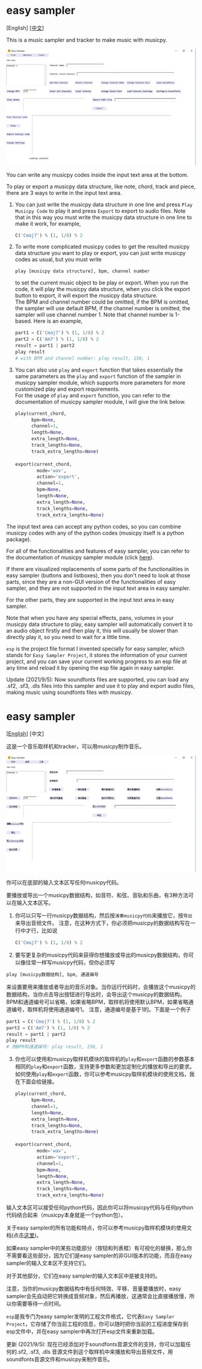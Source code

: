 # easy sampler

[English] [[中文](#easy-sampler-1)]

This is a music sampler and tracker to make music with musicpy.

![image](https://github.com/Rainbow-Dreamer/easy-sampler/blob/main/previews/1.jpg?raw=True)

You can write any musicpy codes inside the input text area at the bottom.

To play or export a musicpy data structure, like note, chord, track and piece, there are 3 ways to write in the input text area.

1. You can just write the musicpy data structure in one line and press `Play Musicpy Code` to play it and press `Export` to export to audio files. 
   Note that in this way you must write the musicpy data structure in one line to make it work, for example,
   ```python
   C('Cmaj7') % (1, 1/8) % 2
   ```

2. To write more complicated musicpy codes to get the resulted musicpy data structure you want to play or export, you can just write musicpy codes as usual, but you must write
   ```python
   play [musicpy data structure], bpm, channel number
   ```
   to set the current music object to be play or export. When you run the code, it will play the musicpy data structure, when you click the export button to export, it will export  the musicpy data structure.  
   The BPM and channel number could be omitted, if the BPM is omitted, the sampler will use default BPM, if the channel number is omitted, the sampler will use channel number 1.
   Note that channel number is 1-based.
   Here is an example,
   ```python
   part1 = C('Cmaj7') % (1, 1/8) % 2
   part2 = C('Am7') % (1, 1/8) % 2
   result = part1 | part2
   play result
   # with BPM and channel number: play result, 150, 1
   ```

3. You can also use `play` and `export` function that takes essentially the same parameters as the `play` and `export` function of the sampler in musicpy sampler module, which supports more parameters for more customized play and export requirements.  
   For the usage of `play` and `export` function, you can refer to the documentation of musicpy sampler module, I will give the link below.
   ```python
   play(current_chord,
         bpm=None,
         channel=1,
         length=None,
         extra_length=None,
         track_lengths=None,
         track_extra_lengths=None)
   
   export(current_chord,
           mode='wav',
           action='export',
           channel=1,
           bpm=None,
           length=None,
           extra_length=None,
           track_lengths=None,
           track_extra_lengths=None)
   ```

The input text area can accept any python codes, so you can combine musicpy codes with any of the python codes (musicpy itself is a python package).

For all of the functionalities and features of easy sampler, you can refer to the documentation of musicpy sampler module (click [here](https://github.com/Rainbow-Dreamer/musicpy/wiki/musicpy-sampler-module)).

If there are visualized replacements of some parts of the functionalities in easy sampler (buttons and listboxes), then you don't need to look at those parts, since they are a non-GUI version of the functionalities of easy sampler, and they are not supported in the input text area in easy sampler.

For the other parts, they are supported in the input text area in easy sampler.

Note that when you have any special effects, pans, volumes in your musicpy data structure to play, easy sampler will automatically convert it to an audio object firstly and then play it, this will usually be slower than directly play it, so you need to wait for a little time. 

`esp` is the project file format I invented specially for easy sampler, which stands for `Easy Sampler Project`, it stores the information of your current project, and you can save your current working progress to an esp file at any time and reload it by opening the esp file again in easy sampler.

Update (2021/9/5): Now soundfonts files are supported, you can load any .sf2, .sf3, .dls files into this sampler and use it to play and export audio files, making music using soundfonts files with musicpy.

# easy sampler

[[English](#easy-sampler)] [中文]

这是一个音乐取样机和tracker，可以用musicpy制作音乐。

![image](https://github.com/Rainbow-Dreamer/easy-sampler/blob/main/previews/2.jpg?raw=True)

你可以在底部的输入文本区写任何musicpy代码。

要播放或导出一个musicpy数据结构，如音符、和弦、音轨和乐曲，有3种方法可以在输入文本区写。

1. 你可以只写一行musicpy数据结构，然后按`演奏musicpy代码`来播放它，按`导出`来导出音频文件。
   注意，在这种方式下，你必须把musicpy的数据结构写在一行中才行，比如说
   ```python
   C('Cmaj7') % (1, 1/8) % 2
   ```

2. 要写更复杂的musicpy代码来获得你想播放或导出的musicpy数据结构，你可以像往常一样写musicpy代码，但你必须写
  ```python
  play [musicpy数据结构], bpm, 通道编号
  ```
  来设置要用来播放或者导出的音乐对象。当你运行代码时，会播放这个musicpy的数据结构，当你点击导出按钮进行导出时，会导出这个musicpy的数据结构。
  BPM和通道编号可以省略，如果省略BPM，取样机将使用默认BPM，如果省略通道编号，取样机将使用通道编号1。
  注意，通道编号是基于1的。下面是一个例子
  ```python
  part1 = C('Cmaj7') % (1, 1/8) % 2
  part2 = C('Am7') % (1, 1/8) % 2
  result = part1 | part2
  play result
  # 用BPM和通道编号: play result, 150, 1
  ```

3. 你也可以使用和musicpy取样机模块的取样机的`play`和`export`函数的参数基本相同的`play`和`export`函数，支持更多参数和更加定制化的播放和导出的要求。  
   如何使用`play`和`export`函数，你可以参考musicpy取样机模块的使用文档，我在下面会给链接。
   ```python
   play(current_chord,
         bpm=None,
         channel=1,
         length=None,
         extra_length=None,
         track_lengths=None,
         track_extra_lengths=None)
   
   export(current_chord,
           mode='wav',
           action='export',
           channel=1,
           bpm=None,
           length=None,
           extra_length=None,
           track_lengths=None,
           track_extra_lengths=None)
   ```

输入文本区可以接受任何python代码，因此你可以将musicpy代码与任何python代码结合起来（musicpy本身就是一个python包）。

关于easy sampler的所有功能和特点，你可以参考musicpy取样机模块的使用文档(点击[这里](https://github.com/Rainbow-Dreamer/musicpy/wiki/musicpy-sampler-module-musicpy%E5%8F%96%E6%A0%B7%E6%9C%BA%E6%A8%A1%E5%9D%97))。

如果easy sampler中的某些功能部分（按钮和列表框）有可视化的替换，那么你不需要看这些部分，因为它们是easy sampler的非GUI版本的功能，而且在easy sampler的输入文本区不支持它们。

对于其他部分，它们在easy sampler的输入文本区中是被支持的。

注意，当你的musicpy数据结构中有任何特效、平移、音量要播放时，easy sampler会先自动把它转换成音频对象，然后再播放，这通常会比直接播放慢，所以你需要等待一点时间。

`esp`是我专门为easy sampler发明的工程文件格式，它代表`Easy Sampler Project`，它存储了你当前工程的信息，你可以随时把你当前的工程进度保存到esp文件中，并在easy sampler中再次打开esp文件来重新加载。

更新 (2021/9/5): 现在已经添加对于soundfonts音源文件的支持，你可以加载任何的.sf2, .sf3, .dls 音源文件到这个取样机中来播放和导出音频文件，用soundfonts音源文件和musicpy来制作音乐。

